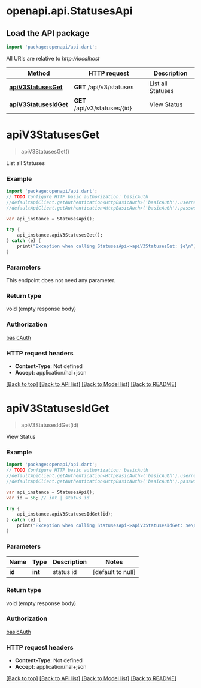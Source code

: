# openapi.api.StatusesApi

## Load the API package
```dart
import 'package:openapi/api.dart';
```

All URIs are relative to *http://localhost*

Method | HTTP request | Description
------------- | ------------- | -------------
[**apiV3StatusesGet**](StatusesApi.md#apiV3StatusesGet) | **GET** /api/v3/statuses | List all Statuses
[**apiV3StatusesIdGet**](StatusesApi.md#apiV3StatusesIdGet) | **GET** /api/v3/statuses/{id} | View Status


# **apiV3StatusesGet**
> apiV3StatusesGet()

List all Statuses

### Example 
```dart
import 'package:openapi/api.dart';
// TODO Configure HTTP basic authorization: basicAuth
//defaultApiClient.getAuthentication<HttpBasicAuth>('basicAuth').username = 'YOUR_USERNAME'
//defaultApiClient.getAuthentication<HttpBasicAuth>('basicAuth').password = 'YOUR_PASSWORD';

var api_instance = StatusesApi();

try { 
    api_instance.apiV3StatusesGet();
} catch (e) {
    print("Exception when calling StatusesApi->apiV3StatusesGet: $e\n");
}
```

### Parameters
This endpoint does not need any parameter.

### Return type

void (empty response body)

### Authorization

[basicAuth](../README.md#basicAuth)

### HTTP request headers

 - **Content-Type**: Not defined
 - **Accept**: application/hal+json

[[Back to top]](#) [[Back to API list]](../README.md#documentation-for-api-endpoints) [[Back to Model list]](../README.md#documentation-for-models) [[Back to README]](../README.md)

# **apiV3StatusesIdGet**
> apiV3StatusesIdGet(id)

View Status

### Example 
```dart
import 'package:openapi/api.dart';
// TODO Configure HTTP basic authorization: basicAuth
//defaultApiClient.getAuthentication<HttpBasicAuth>('basicAuth').username = 'YOUR_USERNAME'
//defaultApiClient.getAuthentication<HttpBasicAuth>('basicAuth').password = 'YOUR_PASSWORD';

var api_instance = StatusesApi();
var id = 56; // int | status id

try { 
    api_instance.apiV3StatusesIdGet(id);
} catch (e) {
    print("Exception when calling StatusesApi->apiV3StatusesIdGet: $e\n");
}
```

### Parameters

Name | Type | Description  | Notes
------------- | ------------- | ------------- | -------------
 **id** | **int**| status id | [default to null]

### Return type

void (empty response body)

### Authorization

[basicAuth](../README.md#basicAuth)

### HTTP request headers

 - **Content-Type**: Not defined
 - **Accept**: application/hal+json

[[Back to top]](#) [[Back to API list]](../README.md#documentation-for-api-endpoints) [[Back to Model list]](../README.md#documentation-for-models) [[Back to README]](../README.md)

